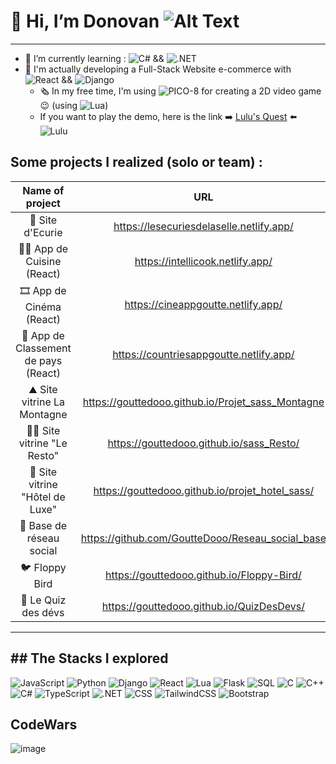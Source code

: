 # 👋 Hi, I’m Donovan ![Alt Text](https://media.tenor.com/xPA2rCeWb7wAAAAM/baby-hello.gif)

---

- 🌱 I’m currently learning : ![C#](https://img.shields.io/badge/C%23-239120?style=for-the-badge&logo=c-sharp&logoColor=white) && ![.NET](https://img.shields.io/badge/.NET-512BD4?style=for-the-badge&logo=dotnet&logoColor=white)
- 🔭 I'm actually developing a Full-Stack Website e-commerce with 
![React](https://img.shields.io/badge/React-20232A?style=for-the-badge&logo=react&logoColor=61DAFB) && ![Django](https://img.shields.io/badge/Django-094E20?style=for-the-badge&logo=django&logoColor=white)
  - 🗞️ In my free time, I'm using ![PICO-8](https://img.shields.io/badge/PICO--8-ff0044?style=for-the-badge&logoColor=white) for creating a 2D video game 😉 (using 
![Lua](https://img.shields.io/badge/Lua-2C2D72?style=for-the-badge&logo=lua&logoColor=white))
  - If you want to play the demo, here is the link ➡️ [Lulu's Quest](https://gouttedooo.github.io/Lulu-s-Quest-PICO/lulus_quest.html) ⬅️ ![Lulu](https://img.shields.io/badge/Lulu's%20Quest-FF0000?style=for-the-badge&logo=ghost&logoColor=white)

## Some projects I realized (solo or team) :
| Name of project | URL | README |
| :--------------:|:---:|:------:|
| 🐎 Site d'Ecurie | https://lesecuriesdelaselle.netlify.app/ | ❌ |
| 🧑‍🍳 App de Cuisine (React) | https://intellicook.netlify.app/ | ❌ |
| 🎞️ App de Cinéma (React) | https://cineappgoutte.netlify.app/ | ❌ |
| 🚩 App de Classement de pays (React) | https://countriesappgoutte.netlify.app/ | ❌ |
| ⛰️ Site vitrine La Montagne | https://gouttedooo.github.io/Projet_sass_Montagne | ❌ |
| 👨‍🍳 Site vitrine "Le Resto" | https://gouttedooo.github.io/sass_Resto/ | ❌ |
| 🤵 Site vitrine "Hôtel de Luxe" | https://gouttedooo.github.io/projet_hotel_sass/ | ❌ |
| 🔗 Base de réseau social | https://github.com/GoutteDooo/Reseau_social_base | [readme.md](https://github.com/GoutteDooo/Reseau_social_base) |
| 🐦 Floppy Bird | https://gouttedooo.github.io/Floppy-Bird/ | ❌ |
| 🍄 Le Quiz des dévs | https://gouttedooo.github.io/QuizDesDevs/ | ❌ |

---
## The Stacks I explored
---
![JavaScript](https://img.shields.io/badge/JavaScript-F7DF1E?style=for-the-badge&logo=javascript&logoColor=black)
![Python](https://img.shields.io/badge/Python-3776AB?style=for-the-badge&logo=python&logoColor=white)
![Django](https://img.shields.io/badge/Django-094E20?style=for-the-badge&logo=django&logoColor=white)
![React](https://img.shields.io/badge/React-20232A?style=for-the-badge&logo=react&logoColor=61DAFB)
![Lua](https://img.shields.io/badge/Lua-2C2D72?style=for-the-badge&logo=lua&logoColor=white)
![Flask](https://img.shields.io/badge/Flask-000000?style=for-the-badge&logo=flask&logoColor=white)
![SQL](https://img.shields.io/badge/SQL-4479A1?style=for-the-badge&logo=mysql&logoColor=white)
![C](https://img.shields.io/badge/C-00599C?style=for-the-badge&logo=c&logoColor=white)
![C++](https://img.shields.io/badge/C++-00599C?style=for-the-badge&logo=c%2B%2B&logoColor=white)
![C#](https://img.shields.io/badge/C%23-239120?style=for-the-badge&logo=c-sharp&logoColor=white)
![TypeScript](https://img.shields.io/badge/TypeScript-007ACC?style=for-the-badge&logo=typescript&logoColor=white)
![.NET](https://img.shields.io/badge/.NET-512BD4?style=for-the-badge&logo=dotnet&logoColor=white)
![CSS](https://img.shields.io/badge/CSS3-1572B6?style=for-the-badge&logo=css3&logoColor=white)
![TailwindCSS](https://img.shields.io/badge/Tailwind_CSS-06B6D4?style=for-the-badge&logo=tailwind-css&logoColor=white)
![Bootstrap](https://img.shields.io/badge/Bootstrap-7952B3?style=for-the-badge&logo=bootstrap&logoColor=white)

## CodeWars
![image](https://www.codewars.com/users/GoutteDooo/badges/large)

<!---
GoutteDooo/GoutteDooo is a ✨ special ✨ repository because its `README.md` (this file) appears on your GitHub profile.
You can click the Preview link to take a look at your changes.
--->
